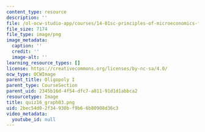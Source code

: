```yaml
---
content_type: resource
description: ''
file: /ol-ocw-studio-app/courses/14-01sc-principles-of-microeconomics-fall-2011/2bec54d02f34930bf9b66b80908d36c3_quiz16_graph03.png
file_size: 7174
file_type: image/png
image_metadata:
  caption: ''
  credit: ''
  image-alt: ''
learning_resource_types: []
license: https://creativecommons.org/licenses/by-nc-sa/4.0/
ocw_type: OCWImage
parent_title: Oligopoly I
parent_type: CourseSection
parent_uid: 2345b16d-4f54-dfc7-a811-91d1d1abbca2
resourcetype: Image
title: quiz16_graph03.png
uid: 2bec54d0-2f34-930b-f9b6-6b80908d36c3
video_metadata:
  youtube_id: null
---
```


